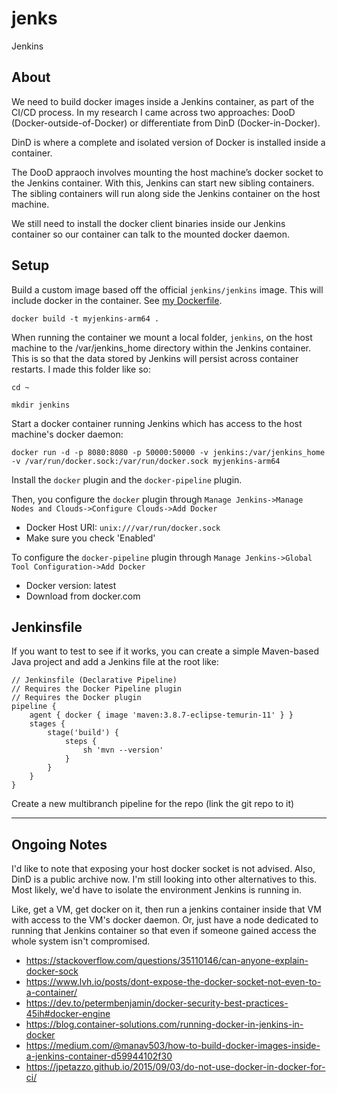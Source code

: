 # jenks

Jenkins

## About

We need to build docker images inside a Jenkins container, as part of the CI/CD process. In my research I came across two approaches: DooD (Docker-outside-of-Docker) or differentiate from DinD (Docker-in-Docker).

DinD is where a complete and isolated version of Docker is installed inside a container.

The DooD appraoch involves mounting the host machine’s docker socket to the Jenkins container. With this, Jenkins can start new sibling containers. The sibling containers will run along side the Jenkins container on the host machine.

We still need to install the docker client binaries inside our Jenkins container so our container can talk to the mounted docker daemon.

## Setup

Build a custom image based off the official `jenkins/jenkins` image. This will include docker in the container. See [my Dockerfile](./Dockerfile).

```
docker build -t myjenkins-arm64 .
```

When running the container we mount a local folder, `jenkins`, on the host machine to the /var/jenkins_home directory within the Jenkins container. This is so that the data stored by Jenkins will persist across container restarts. I made this folder like so:

```
cd ~
```

```
mkdir jenkins
```

Start a docker container running Jenkins which has access to the host machine's docker daemon:

```
docker run -d -p 8080:8080 -p 50000:50000 -v jenkins:/var/jenkins_home -v /var/run/docker.sock:/var/run/docker.sock myjenkins-arm64
```

Install the `docker` plugin and the `docker-pipeline` plugin.

Then, you configure the `docker` plugin through `Manage Jenkins->Manage Nodes and Clouds->Configure Clouds->Add Docker`

- Docker Host URI: `unix:///var/run/docker.sock`
- Make sure you check 'Enabled'

To configure the `docker-pipeline` plugin through `Manage Jenkins->Global Tool Configuration->Add Docker`

- Docker version: latest
- Download from docker.com

## Jenkinsfile

If you want to test to see if it works, you can create a simple Maven-based Java project and add a Jenkins file at the root like:

```
// Jenkinsfile (Declarative Pipeline)
// Requires the Docker Pipeline plugin
// Requires the Docker plugin
pipeline {
    agent { docker { image 'maven:3.8.7-eclipse-temurin-11' } }
    stages {
        stage('build') {
            steps {
                sh 'mvn --version'
            }
        }
    }
}
```

Create a new multibranch pipeline for the repo (link the git repo to it)

---

## Ongoing Notes

I'd like to note that exposing your host docker socket is not advised. Also, DinD is a public archive now. I'm still looking into other alternatives to this. Most likely, we'd have to isolate the environment Jenkins is running in.

Like, get a VM, get docker on it, then run a jenkins container inside that VM with access to the VM's docker daemon. Or, just have a node dedicated to running that Jenkins container so that even if someone gained access the whole system isn't compromised.

- https://stackoverflow.com/questions/35110146/can-anyone-explain-docker-sock
- https://www.lvh.io/posts/dont-expose-the-docker-socket-not-even-to-a-container/
- https://dev.to/petermbenjamin/docker-security-best-practices-45ih#docker-engine
- https://blog.container-solutions.com/running-docker-in-jenkins-in-docker
- https://medium.com/@manav503/how-to-build-docker-images-inside-a-jenkins-container-d59944102f30
- https://jpetazzo.github.io/2015/09/03/do-not-use-docker-in-docker-for-ci/
